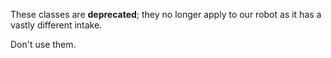 These classes are **deprecated**; they no longer apply to our robot as it has a vastly different intake.

Don't use them.